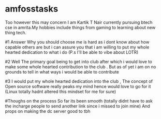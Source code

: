 # amfosstasks

Too however this may concern I am Kartik T Nair currently pursuing btech cse in amrita.My hobbies include things from gaming to learning about new thing tech.


#1 
Answer Why you should choose me is hard as i dont know about how capable others are but i can assure you that i am willing to put my whole hearted dedication to what i do
(P.s I'll be able to vibe about LOTR)

#2
Well The primary goal being to get into club after which i would love to make some whole hearted contribution to the club . But as of yet i am on no grounds to tell in what ways i would be able to contribute

#3 
I would put my whole hearted dedication into the club , The concept of Open source software really peaks my mind hence would love to go for it
(Linux totally hadnt altered this mindset for me for sure)






#Thoughs on the process 
So far its been smooth 
(totally didnt have to ask the incharge people to send another link since i missed to join mine)
And props on making the dc server good to tbh  
